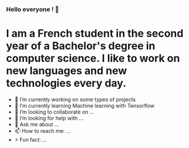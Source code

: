### Hello everyone ! 🫡

# I am a French student in the second year of a Bachelor's degree in computer science. I like to work on new languages and new technologies every day.

- 🔭 I’m currently working on some types of projects
- 🌱 I’m currently learning Machine learning with Tensorflow
- 👯 I’m looking to collaborate on ...
- 🤔 I’m looking for help with ...
- 💬 Ask me about ...
- 📫 How to reach me: ...
- ⚡ Fun fact: ...


